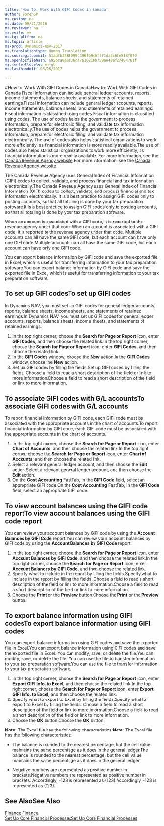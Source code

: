 ```yaml
---
title: 'How to: Work With GIFI Codes in Canada'
author: SorenGP
ms.custom: na
ms.date: 09/21/2016
ms.reviewer: na
ms.suite: na
ms.tgt_pltfrm: na
ms.topic: article
ms-prod: dynamics-nav-2017
ms.translationtype: Human Translation
ms.sourcegitcommit: 51adfb3588099c496f0946ff71da5c6fe518f070
ms.openlocfilehash: 695bca0a6836c47610210b759ae48af27484761f
ms.contentlocale: en-gb
ms.lasthandoff: 06/26/2017

---
```


#<a name="how-to-work-with-gifi-codes-in-canada"></a><span data-ttu-id="4abb7-102">How to: Work With GIFI Codes in Canada</span><span class="sxs-lookup"><span data-stu-id="4abb7-102">How to: Work With GIFI Codes in Canada</span></span>
<span data-ttu-id="4abb7-103">Fiscal information can include general ledger accounts, reports, income statements, balance sheets, and statements of retained earnings.</span><span class="sxs-lookup"><span data-stu-id="4abb7-103">Fiscal information can include general ledger accounts, reports, income statements, balance sheets, and statements of retained earnings.</span></span> <span data-ttu-id="4abb7-104">Fiscal information is classified using codes.</span><span class="sxs-lookup"><span data-stu-id="4abb7-104">Fiscal information is classified using codes.</span></span> <span data-ttu-id="4abb7-105">The use of codes helps the government to process information, prepare for electronic filing, and validate tax information electronically.</span><span class="sxs-lookup"><span data-stu-id="4abb7-105">The use of codes helps the government to process information, prepare for electronic filing, and validate tax information electronically.</span></span> <span data-ttu-id="4abb7-106">The use of codes also helps statistical organizations to work more efficiently, as financial information is more readily available.</span><span class="sxs-lookup"><span data-stu-id="4abb7-106">The use of codes also helps statistical organizations to work more efficiently, as financial information is more readily available.</span></span> <span data-ttu-id="4abb7-107">For more information, see the [Canada Revenue Agency website](http://www.cra-arc.gc.ca/).</span><span class="sxs-lookup"><span data-stu-id="4abb7-107">For more information, see the [Canada Revenue Agency website](http://www.cra-arc.gc.ca/).</span></span>

<span data-ttu-id="4abb7-108">The Canada Revenue Agency uses General Index of Financial Information (GIFI) codes to collect, validate, and process financial and tax information electronically.</span><span class="sxs-lookup"><span data-stu-id="4abb7-108">The Canada Revenue Agency uses General Index of Financial Information (GIFI) codes to collect, validate, and process financial and tax information electronically.</span></span> <span data-ttu-id="4abb7-109">It is a best practice to assign GIFI codes only to posting accounts, so that all totalling is done by your tax preparation software.</span><span class="sxs-lookup"><span data-stu-id="4abb7-109">It is a best practice to assign GIFI codes only to posting accounts, so that all totaling is done by your tax preparation software.</span></span>

<span data-ttu-id="4abb7-110">When an account is associated with a GIFI code, it is reported to the revenue agency under that code.</span><span class="sxs-lookup"><span data-stu-id="4abb7-110">When an account is associated with a GIFI code, it is reported to the revenue agency under that code.</span></span> <span data-ttu-id="4abb7-111">Multiple accounts can all have the same GIFI code, but each account can have only one GIFI code.</span><span class="sxs-lookup"><span data-stu-id="4abb7-111">Multiple accounts can all have the same GIFI code, but each account can have only one GIFI code.</span></span>

<span data-ttu-id="4abb7-112">You can export balance information by GIFI code and save the exported file in Excel, which is useful for transferring information to your tax preparation software.</span><span class="sxs-lookup"><span data-stu-id="4abb7-112">You can export balance information by GIFI code and save the exported file in Excel, which is useful for transferring information to your tax preparation software.</span></span>

## <a name="to-set-up-gifi-codes"></a><span data-ttu-id="4abb7-113">To set up GIFI codes</span><span class="sxs-lookup"><span data-stu-id="4abb7-113">To set up GIFI codes</span></span>
<span data-ttu-id="4abb7-114">In Dynamics NAV, you must set up GIFI codes for general ledger accounts, reports, balance sheets, income sheets, and statements of retained earnings.</span><span class="sxs-lookup"><span data-stu-id="4abb7-114">In Dynamics NAV, you must set up GIFI codes for general ledger accounts, reports, balance sheets, income sheets, and statements of retained earnings.</span></span>

1. <span data-ttu-id="4abb7-115">In the top right corner, choose the **Search for Page or Report** icon, enter **GIFI Codes**, and then choose the related link.</span><span class="sxs-lookup"><span data-stu-id="4abb7-115">In the top right corner, choose the **Search for Page or Report** icon, enter **GIFI Codes**, and then choose the related link.</span></span>
2. <span data-ttu-id="4abb7-116">In the **GIFI Codes** window, choose the **New** action.</span><span class="sxs-lookup"><span data-stu-id="4abb7-116">In the **GIFI Codes** window, choose the **New** action.</span></span>
3. <span data-ttu-id="4abb7-117">Set up GIFI codes by filling the fields.</span><span class="sxs-lookup"><span data-stu-id="4abb7-117">Set up GIFI codes by filling the fields.</span></span> <span data-ttu-id="4abb7-118">Choose a field to read a short description of the field or link to more information.</span><span class="sxs-lookup"><span data-stu-id="4abb7-118">Choose a field to read a short description of the field or link to more information.</span></span>

## <a name="to-associate-gifi-codes-with-gl-accounts"></a><span data-ttu-id="4abb7-119">To associate GIFI codes with G/L accounts</span><span class="sxs-lookup"><span data-stu-id="4abb7-119">To associate GIFI codes with G/L accounts</span></span>
<span data-ttu-id="4abb7-120">To report financial information by GIFI code, each GIFI code must be associated with the appropriate accounts in the chart of accounts.</span><span class="sxs-lookup"><span data-stu-id="4abb7-120">To report financial information by GIFI code, each GIFI code must be associated with the appropriate accounts in the chart of accounts.</span></span>

1. <span data-ttu-id="4abb7-121">In the top right corner, choose the **Search for Page or Report** icon, enter **Chart of Accounts**, and then choose the related link.</span><span class="sxs-lookup"><span data-stu-id="4abb7-121">In the top right corner, choose the **Search for Page or Report** icon, enter **Chart of Accounts**, and then choose the related link.</span></span>
2. <span data-ttu-id="4abb7-122">Select a relevant general ledger account, and then choose the **Edit** action.</span><span class="sxs-lookup"><span data-stu-id="4abb7-122">Select a relevant general ledger account, and then choose the **Edit** action.</span></span>
3. <span data-ttu-id="4abb7-123">On the **Cost Accounting** FastTab, in the **GIFI Code** field, select an appropriate GIFI code.</span><span class="sxs-lookup"><span data-stu-id="4abb7-123">On the **Cost Accounting** FastTab, in the **GIFI Code** field, select an appropriate GIFI code.</span></span>

## <a name="to-view-account-balances-using-the-gifi-code-report"></a><span data-ttu-id="4abb7-124">To view account balances using the GIFI code report</span><span class="sxs-lookup"><span data-stu-id="4abb7-124">To view account balances using the GIFI code report</span></span>
<span data-ttu-id="4abb7-125">You can review your account balances by GIFI code by using the **Account Balances by GIFI Code** report.</span><span class="sxs-lookup"><span data-stu-id="4abb7-125">You can review your account balances by GIFI code by using the **Account Balances by GIFI Code** report.</span></span>

1. <span data-ttu-id="4abb7-126">In the top right corner, choose the **Search for Page or Report** icon, enter **Account Balances by GIFI Code**, and then choose the related link.</span><span class="sxs-lookup"><span data-stu-id="4abb7-126">In the top right corner, choose the **Search for Page or Report** icon, enter **Account Balances by GIFI Code**, and then choose the related link.</span></span>
2. <span data-ttu-id="4abb7-127">Specify what to include in the report by filling the fields.</span><span class="sxs-lookup"><span data-stu-id="4abb7-127">Specify what to include in the report by filling the fields.</span></span> <span data-ttu-id="4abb7-128">Choose a field to read a short description of the field or link to more information.</span><span class="sxs-lookup"><span data-stu-id="4abb7-128">Choose a field to read a short description of the field or link to more information.</span></span>
3. <span data-ttu-id="4abb7-129">Choose the **Print** or the **Preview** button.</span><span class="sxs-lookup"><span data-stu-id="4abb7-129">Choose the **Print** or the **Preview** button.</span></span>

## <a name="to-export-balance-information-using-gifi-codes"></a><span data-ttu-id="4abb7-130">To export balance information using GIFI codes</span><span class="sxs-lookup"><span data-stu-id="4abb7-130">To export balance information using GIFI codes</span></span>
<span data-ttu-id="4abb7-131">You can export balance information using GIFI codes and save the exported file in Excel.</span><span class="sxs-lookup"><span data-stu-id="4abb7-131">You can export balance information using GIFI codes and save the exported file in Excel.</span></span> <span data-ttu-id="4abb7-132">You can modify, save, or delete the file.</span><span class="sxs-lookup"><span data-stu-id="4abb7-132">You can modify, save, or delete the file.</span></span> <span data-ttu-id="4abb7-133">You can use the file to transfer information to your tax preparation software.</span><span class="sxs-lookup"><span data-stu-id="4abb7-133">You can use the file to transfer information to your tax preparation software.</span></span>

1. <span data-ttu-id="4abb7-134">In the top right corner, choose the **Search for Page or Report** icon, enter **Export GIFI Info. to Excel**, and then choose the related link.</span><span class="sxs-lookup"><span data-stu-id="4abb7-134">In the top right corner, choose the **Search for Page or Report** icon, enter **Export GIFI Info. to Excel**, and then choose the related link.</span></span>
2. <span data-ttu-id="4abb7-135">Specify what to export to Excel by filling the fields.</span><span class="sxs-lookup"><span data-stu-id="4abb7-135">Specify what to export to Excel by filling the fields.</span></span> <span data-ttu-id="4abb7-136">Choose a field to read a short description of the field or link to more information.</span><span class="sxs-lookup"><span data-stu-id="4abb7-136">Choose a field to read a short description of the field or link to more information.</span></span>
3. <span data-ttu-id="4abb7-137">Choose the **OK** button.</span><span class="sxs-lookup"><span data-stu-id="4abb7-137">Choose the **OK** button.</span></span>

<span data-ttu-id="4abb7-138">**Note:** The Excel file has the following characteristics:</span><span class="sxs-lookup"><span data-stu-id="4abb7-138">**Note:** The Excel file has the following characteristics:</span></span>

* <span data-ttu-id="4abb7-139">The balance is rounded to the nearest percentage, but the cell value maintains the same percentage as it does in the general ledger.</span><span class="sxs-lookup"><span data-stu-id="4abb7-139">The balance is rounded to the nearest percentage, but the cell value maintains the same percentage as it does in the general ledger.</span></span>

* <span data-ttu-id="4abb7-140">Negative numbers are represented as positive number in brackets.</span><span class="sxs-lookup"><span data-stu-id="4abb7-140">Negative numbers are represented as positive number in brackets.</span></span> <span data-ttu-id="4abb7-141">Accordingly, -123 is represented as (123).</span><span class="sxs-lookup"><span data-stu-id="4abb7-141">Accordingly, -123 is represented as (123).</span></span>

## <a name="see-also"></a><span data-ttu-id="4abb7-142">See Also</span><span class="sxs-lookup"><span data-stu-id="4abb7-142">See Also</span></span>
<span data-ttu-id="4abb7-143">[Finance](finance-setup.md) </span><span class="sxs-lookup"><span data-stu-id="4abb7-143">[Finance](finance-setup.md) </span></span>  
[<span data-ttu-id="4abb7-144">Set Up Core Financial Processes</span><span class="sxs-lookup"><span data-stu-id="4abb7-144">Set Up Core Financial Processes</span></span>](finance-setup-setup-finance-setup.md)

